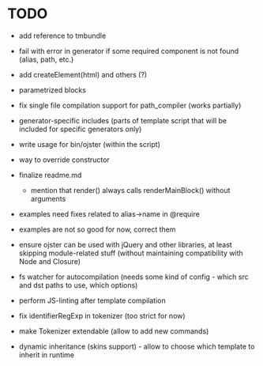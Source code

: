 # TODO

* add reference to tmbundle

* fail with error in generator if some required component is not found (alias, path, etc.)
* add createElement(html) and others (?)
* parametrized blocks
* fix single file compilation support for path_compiler (works partially)
* generator-specific includes (parts of template script that will be included for specific generators only)

* write usage for bin/ojster (within the script)
* way to override constructor

* finalize readme.md
    * mention that render() always calls renderMainBlock() without arguments
* examples need fixes related to alias->name in @require
* examples are not so good for now, correct them

* ensure ojster can be used with jQuery and other libraries, at least skipping module-related stuff (without maintaining compatibility with Node and Closure)
* fs watcher for autocompilation (needs some kind of config - which src and dst paths to use, which options)
* perform JS-linting after template compilation

* fix identifierRegExp in tokenizer (too strict for now)
* make Tokenizer extendable (allow to add new commands)
* dynamic inheritance (skins support) - allow to choose which template to inherit in runtime
